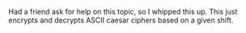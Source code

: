Had a friend ask for help on this topic, so I whipped this up. This just encrypts and decrypts ASCII caesar ciphers based on a given shift.
